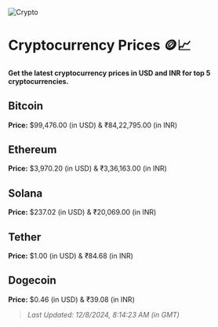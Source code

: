 
![Crypto](https://www.techguide.com.au/wp-content/uploads/2020/11/crypto3.jpeg)

# Cryptocurrency Prices 🪙📈

#### Get the latest cryptocurrency prices in USD and INR for top 5 cryptocurrencies.

## Bitcoin

**Price:** $99,476.00 (in USD) & ₹84,22,795.00 (in INR)

## Ethereum

**Price:** $3,970.20 (in USD) & ₹3,36,163.00 (in INR)

## Solana

**Price:** $237.02 (in USD) & ₹20,069.00 (in INR)

## Tether

**Price:** $1.00 (in USD) & ₹84.68 (in INR)

## Dogecoin

**Price:** $0.46 (in USD) & ₹39.08 (in INR)

> _Last Updated: 12/8/2024, 8:14:23 AM (in GMT)_
